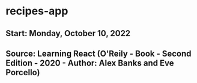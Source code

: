 # recipes-app

## Start: Monday, October 10, 2022
## Source: Learning React (O'Reily - Book - Second Edition - 2020 - Author: Alex Banks and Eve Porcello)
